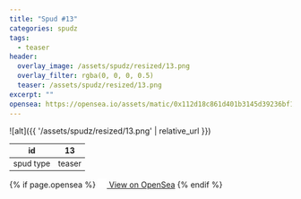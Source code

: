 ```yaml
---
title: "Spud #13"
categories: spudz
tags:
  - teaser
header:
  overlay_image: /assets/spudz/resized/13.png
  overlay_filter: rgba(0, 0, 0, 0.5)
  teaser: /assets/spudz/resized/13.png
excerpt: ""
opensea: https://opensea.io/assets/matic/0x112d18c861d401b3145d39236bf149f01e18beed/13
---
```

![alt]({{ '/assets/spudz/resized/13.png' | relative_url }})

| id | 13 |
|-|-|
| spud type | teaser |

{% if page.opensea %}
<a href="{{page.opensea}}" class="btn btn--info" onclick="window.open(this.href, '_blank'); return false;"><img src="/assets/images/opensea.svg" width="16px"><span>  View on OpenSea</span></a>
{% endif %}
